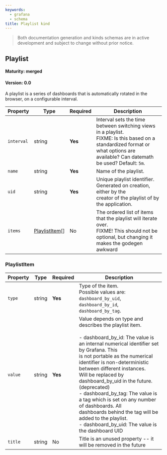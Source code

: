 ```yaml
---
keywords:
  - grafana
  - schema
title: Playlist kind
---
```

> Both documentation generation and kinds schemas are in active development and subject to change without prior notice.

## Playlist

#### Maturity: merged
#### Version: 0.0

A playlist is a series of dashboards that is automatically rotated in the browser, on a configurable interval.

| Property   | Type                            | Required | Description                                                                                                                                                                         |
|------------|---------------------------------|----------|-------------------------------------------------------------------------------------------------------------------------------------------------------------------------------------|
| `interval` | string                          | **Yes**  | Interval sets the time between switching views in a playlist.<br/>FIXME: Is this based on a standardized format or what options are available? Can datemath be used? Default: `5m`. |
| `name`     | string                          | **Yes**  | Name of the playlist.                                                                                                                                                               |
| `uid`      | string                          | **Yes**  | Unique playlist identifier. Generated on creation, either by the<br/>creator of the playlist of by the application.                                                                 |
| `items`    | [PlaylistItem](#playlistitem)[] | No       | The ordered list of items that the playlist will iterate over.<br/>FIXME! This should not be optional, but changing it makes the godegen awkward                                    |

### PlaylistItem

| Property | Type   | Required | Description                                                                                                                                                                                                                                                                                                                                                                                                                                                                                                                                     |
|----------|--------|----------|-------------------------------------------------------------------------------------------------------------------------------------------------------------------------------------------------------------------------------------------------------------------------------------------------------------------------------------------------------------------------------------------------------------------------------------------------------------------------------------------------------------------------------------------------|
| `type`   | string | **Yes**  | Type of the item.<br/>Possible values are: `dashboard_by_uid`, `dashboard_by_id`, `dashboard_by_tag`.                                                                                                                                                                                                                                                                                                                                                                                                                                           |
| `value`  | string | **Yes**  | Value depends on type and describes the playlist item.<br/><br/> - dashboard_by_id: The value is an internal numerical identifier set by Grafana. This<br/> is not portable as the numerical identifier is non-deterministic between different instances.<br/> Will be replaced by dashboard_by_uid in the future. (deprecated)<br/> - dashboard_by_tag: The value is a tag which is set on any number of dashboards. All<br/> dashboards behind the tag will be added to the playlist.<br/> - dashboard_by_uid: The value is the dashboard UID |
| `title`  | string | No       | Title is an unused property -- it will be removed in the future                                                                                                                                                                                                                                                                                                                                                                                                                                                                                 |


